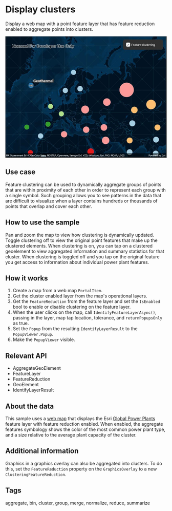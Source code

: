 # Display clusters

Display a web map with a point feature layer that has feature reduction enabled to aggregate points into clusters.

![](displayclusters.jpg)

## Use case

Feature clustering can be used to dynamically aggregate groups of points that are within proximity of each other in order to represent each group with a single symbol. Such grouping allows you to see patterns in the data that are difficult to visualize when a layer contains hundreds or thousands of points that overlap and cover each other.

## How to use the sample

Pan and zoom the map to view how clustering is dynamically updated. Toggle clustering off to view the original point features that make up the clustered elements. When clustering is on, you can tap on a clustered geoelement to view aggregated information and summary statistics for that cluster. When clustering is toggled off and you tap on the original feature you get access to information about individual power plant features.

## How it works

1. Create a map from a web map `PortalItem`.
2. Get the cluster enabled layer from the map's operational layers.
3. Get the `FeatureReduction` from the feature layer and set the `IsEnabled` bool to enable or disable clustering on the feature layer.
4. When the user clicks on the map, call `IdentifyFeatureLayerAsync()`, passing in the layer, map tap location, tolerance, and `returnPopupsOnly` as true.
5. Set the `Popup` from the resulting `IdentifyLayerResult` to the `PopupViewer.Popup`.
6. Make the `PopupViewer` visible.

## Relevant API

* AggregateGeoElement
* FeatureLayer
* FeatureReduction
* GeoElement
* IdentifyLayerResult

## About the data

This sample uses a [web map](https://www.arcgis.com/home/item.html?id=8916d50c44c746c1aafae001552bad23) that displays the Esri [Global Power Plants](https://www.arcgis.com/home/item.html?id=eb54b44c65b846cca12914b87b315169) feature layer with feature reduction enabled. When enabled, the aggregate features symbology shows the color of the most common power plant type, and a size relative to the average plant capacity of the cluster.


## Additional information

Graphics in a graphics overlay can also be aggregated into clusters. To do this, set the `FeatureReduction` property on the `GraphicsOverlay` to a new `ClusteringFeatureReduction`.

## Tags

aggregate, bin, cluster, group, merge, normalize, reduce, summarize
